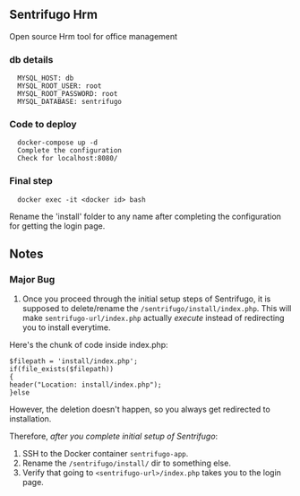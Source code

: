 ## Sentrifugo Hrm ##
Open source Hrm tool for office management


### db details ###
      MYSQL_HOST: db
      MYSQL_ROOT_USER: root
      MYSQL_ROOT_PASSWORD: root
      MYSQL_DATABASE: sentrifugo
      
### Code to deploy ###
      docker-compose up -d
      Complete the configuration 
      Check for localhost:8080/
      
### Final step ###

      docker exec -it <docker id> bash
Rename the 'install' folder to any name after completing the configuration for getting the login page.  


## Notes ##

### Major Bug

1. Once you proceed through the initial setup steps of Sentrifugo, it is supposed to delete/rename
the `/sentrifugo/install/index.php`. This will make `sentrifugo-url/index.php` actually *execute* instead of redirecting
you to install everytime.

Here's the chunk of code inside index.php:

```
$filepath = 'install/index.php';
if(file_exists($filepath))
{
header("Location: install/index.php");
}else
```

However, the deletion doesn't happen, so you always get redirected to installation.

Therefore, *after you complete initial setup of Sentrifugo*:
1. SSH to the Docker container `sentrifugo-app`.
1. Rename the `/sentrifugo/install/` dir to something else.
1. Verify that going to `<sentrifugo-url>/index.php` takes you to the login page.
